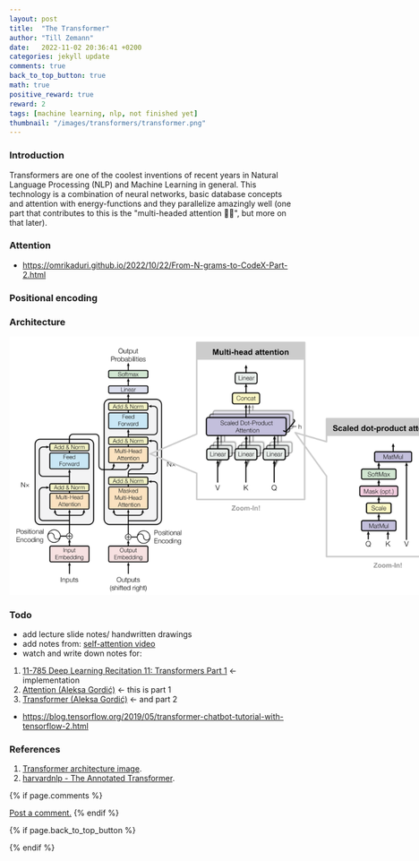 ```yaml
---
layout: post
title:  "The Transformer"
author: "Till Zemann"
date:   2022-11-02 20:36:41 +0200
categories: jekyll update
comments: true
back_to_top_button: true
math: true
positive_reward: true
reward: 2
tags: [machine learning, nlp, not finished yet]
thumbnail: "/images/transformers/transformer.png"
---
```


<!--
### Contents
* TOC
{:toc}
-->

### Introduction

Transformers are one of the coolest inventions of recent years in Natural Language Processing (NLP) and Machine Learning in general. This technology is a combination of neural networks, basic database concepts and attention with energy-functions and they parallelize amazingly well (one part that contributes to this is the "multi-headed attention 🐲🐲", but more on that later).


### Attention

- https://omrikaduri.github.io/2022/10/22/From-N-grams-to-CodeX-Part-2.html

### Positional encoding

### Architecture

<div class="img-block" style="width: 800px;">
    <img src="/images/transformers/transformer.png"/>
</div>

### Todo
- add lecture slide notes/ handwritten drawings
- add notes from: [self-attention video](https://youtu.be/yGTUuEx3GkA)
- watch and write down notes for:
1. [11-785 Deep Learning Recitation 11: Transformers Part 1](https://www.youtube.com/watch?v=X2nUH6fXfbc) <- implementation
2. [Attention (Aleksa Gordić)](https://www.youtube.com/watch?v=n9sLZPLOxG8) <- this is part 1
3. [Transformer (Aleksa Gordić)](https://www.youtube.com/watch?v=cbYxHkgkSVs) <- and part 2

- https://blog.tensorflow.org/2019/05/transformer-chatbot-tutorial-with-tensorflow-2.html

<!-- In-Text Citing -->
<!-- 
You can...
- use bullet points
1. use
2. ordered
3. lists


-- Math --
$\hat{s} = \frac{1}{n-1} \sum_{i=1}^{n} (x_i - \mu)^2$ 

-- Images --
<div class="img-block" style="width: 800px;">
    <img src="/images/lofi_art.png"/>
    <span><strong>Fig 1.1.</strong> Agent and Environment interactions</span>
</div>

-- Links --
[(k-fold) Cross-Validation](https://scikit-learn.org/stable/modules/cross_validation.html)

{% highlight python %}
@jit
def f(x)
    print("hi")
# does cool stuff
{% endhighlight %}

-- Highlights --
AAABC `ASDF` __some bold text__

-- Colors --
The <strong style="color: #1E72E7">joint distribution</strong> of $X$ and $Y$ is written as $P(X, Y)$.
The <strong style="color: #ED412D">marginal distribution</strong> on the other hand can be written out as a table.
-->


### References
1. [Transformer architecture image][transformer-img].
2. [harvardnlp - The Annotated Transformer][the-annotated-transformer].

<!-- Ressources -->
[transformer-img]: https://deepfrench.gitlab.io/deep-learning-project/resources/transformer.png
[the-annotated-transformer]: https://nlp.seas.harvard.edu/2018/04/03/attention.html


<!-- Optional Comment Section-->
{% if page.comments %}
<p class="vspace"></p>
<a class="commentlink" role="button" href="/comments/">Post a comment.</a> <!-- role="button"  -->
{% endif %}

<!-- Optional Back to Top Button -->
{% if page.back_to_top_button %}
<script src="https://unpkg.com/vanilla-back-to-top@7.2.1/dist/vanilla-back-to-top.min.js"></script>
<script>addBackToTop({
  diameter: 40,
  backgroundColor: 'rgb(255, 255, 255, 0.7)', /* 30,144,255, 0.7 */
  textColor: '#4a4946'
})</script>
{% endif %}